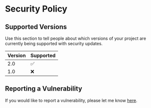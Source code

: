 # Security Policy

## Supported Versions

Use this section to tell people about which versions of your project are
currently being supported with security updates.

| Version | Supported          |
| ------- | ------------------ |
| 2.0     | :white_check_mark: |
| 1.0     | :x:                |

## Reporting a Vulnerability
If you would like to report a vulnerability, please let me know [here](https://github.com/ebusch8/Elijahs-Website/issues).
